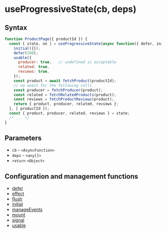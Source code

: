 # useProgressiveState(cb, deps)

## Syntax

```js
function ProductPage({ productId }) {
  const [ state, on ] = useProgressiveState(async function({ defer, initial, usable }) => {
    initial({});
    defer(100);
    usable({
      producer: true,   // undefined is acceptable
      related: true,    
      reviews: true,    
    });
    const product = await fetchProduct(productId);
    // no await for the following calls
    const producer = fetchProducer(product);  
    const related = fetchRelatedProducts(product);
    const reviews = fetchProductReviews(product);
    return { product, producer, related, reviews };
  }, [ productId ]);
  const { product, producer, related, reviews } = state;
  /* ... */
}
```

## Parameters

* `cb` - `<AsyncFunction>`
* `deps` - `<any[]>`
* `return` `<Object>`

## Configuration and management functions

* [defer](./defer.md)
* [effect](./effect.md)
* [flush](./flush.md)
* [initial](./initial.md)
* [manageEvents](./manageEvents.md)
* [mount](./mount.md)
* [signal](./signal.md)
* [usable](./usable.md)
